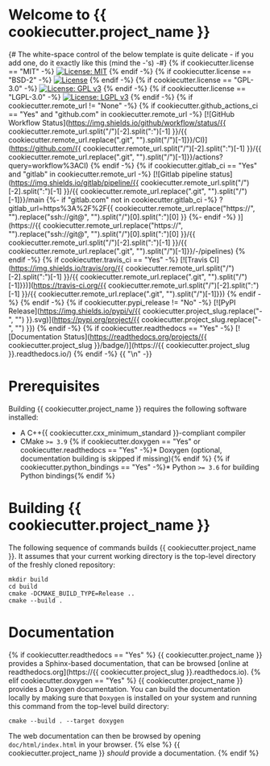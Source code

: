 # Welcome to {{ cookiecutter.project_name }}

{# The white-space control of the below template is quite delicate - if you add one, do it exactly like this (mind the -'s) -#}
{% if cookiecutter.license == "MIT" -%}
[![License: MIT](https://img.shields.io/badge/License-MIT-yellow.svg)](https://opensource.org/licenses/MIT)
{% endif -%}
{% if cookiecutter.license == "BSD-2" -%}
[![License](https://img.shields.io/badge/License-BSD%202--Clause-orange.svg)](https://opensource.org/licenses/BSD-2-Clause)
{% endif -%}
{% if cookiecutter.license == "GPL-3.0" -%}
[![License: GPL v3](https://img.shields.io/badge/License-GPLv3-blue.svg)](https://www.gnu.org/licenses/gpl-3.0)
{% endif -%}
{% if cookiecutter.license == "LGPL-3.0" -%}
[![License: LGPL v3](https://img.shields.io/badge/License-LGPL%20v3-blue.svg)](https://www.gnu.org/licenses/lgpl-3.0)
{% endif -%}
{% if cookiecutter.remote_url != "None" -%}
{% if cookiecutter.github_actions_ci == "Yes" and "github.com" in cookiecutter.remote_url -%}
[![GitHub Workflow Status](https://img.shields.io/github/workflow/status/{{ cookiecutter.remote_url.split("/")[-2].split(":")[-1] }}/{{ cookiecutter.remote_url.replace(".git", "").split("/")[-1]}}/CI)](https://github.com/{{ cookiecutter.remote_url.split("/")[-2].split(":")[-1] }}/{{ cookiecutter.remote_url.replace(".git", "").split("/")[-1]}}/actions?query=workflow%3ACI)
{% endif -%}
{% if cookiecutter.gitlab_ci == "Yes" and "gitlab" in cookiecutter.remote_url -%}
[![Gitlab pipeline status](https://img.shields.io/gitlab/pipeline/{{ cookiecutter.remote_url.split("/")[-2].split(":")[-1] }}/{{ cookiecutter.remote_url.replace(".git", "").split("/")[-1]}}/main
{%- if "gitlab.com" not in cookiecutter.gitlab_ci -%}
?gitlab_url=https%3A%2F%2F{{ cookiecutter.remote_url.replace("https://", "").replace("ssh://git@", "").split("/")[0].split(":")[0] }}
{%- endif -%}
)](https://{{ cookiecutter.remote_url.replace("https://", "").replace("ssh://git@", "").split("/")[0].split(":")[0] }}/{{ cookiecutter.remote_url.split("/")[-2].split(":")[-1] }}/{{ cookiecutter.remote_url.replace(".git", "").split("/")[-1]}}/-/pipelines)
{% endif -%}
{% if cookiecutter.travis_ci == "Yes" -%}
[![Travis CI](https://img.shields.io/travis/org/{{ cookiecutter.remote_url.split("/")[-2].split(":")[-1] }}/{{ cookiecutter.remote_url.replace(".git", "").split("/")[-1]}})](https://travis-ci.org/{{ cookiecutter.remote_url.split("/")[-2].split(":")[-1] }}/{{ cookiecutter.remote_url.replace(".git", "").split("/")[-1]}})
{% endif -%}
{% endif -%}
{% if cookiecutter.pypi_release != "No" -%}
[![PyPI Release](https://img.shields.io/pypi/v/{{ cookiecutter.project_slug.replace("-", "") }}.svg)](https://pypi.org/project/{{ cookiecutter.project_slug.replace("-", "") }})
{% endif -%}
{% if cookiecutter.readthedocs == "Yes" -%}
[![Documentation Status](https://readthedocs.org/projects/{{ cookiecutter.project_slug }}/badge/)](https://{{ cookiecutter.project_slug }}.readthedocs.io/)
{% endif -%}
{{ "\n" -}}
# Prerequisites

Building {{ cookiecutter.project_name }} requires the following software installed:

* A C++{{ cookiecutter.cxx_minimum_standard }}-compliant compiler
* CMake `>= 3.9`
{% if cookiecutter.doxygen == "Yes" or cookiecutter.readthedocs == "Yes" -%}* Doxygen (optional, documentation building is skipped if missing){% endif %}
{% if cookiecutter.python_bindings == "Yes" -%}* Python `>= 3.6` for building Python bindings{% endif %}

# Building {{ cookiecutter.project_name }}

The following sequence of commands builds {{ cookiecutter.project_name }}.
It assumes that your current working directory is the top-level directory
of the freshly cloned repository:

```
mkdir build
cd build
cmake -DCMAKE_BUILD_TYPE=Release ..
cmake --build .
```

# Documentation
{% if cookiecutter.readthedocs == "Yes" %}
{{ cookiecutter.project_name }} provides a Sphinx-based documentation, that can
be browsed [online at readthedocs.org](https://{{ cookiecutter.project_slug }}.readthedocs.io).
{% elif cookiecutter.doxygen == "Yes" %}
{{ cookiecutter.project_name }} provides a Doxygen documentation. You can build
the documentation locally by making sure that `Doxygen` is installed on your system
and running this command from the top-level build directory:

```
cmake --build . --target doxygen
```

The web documentation can then be browsed by opening `doc/html/index.html` in your browser.
{% else %}
{{ cookiecutter.project_name }} *should* provide a documentation.
{% endif %}
